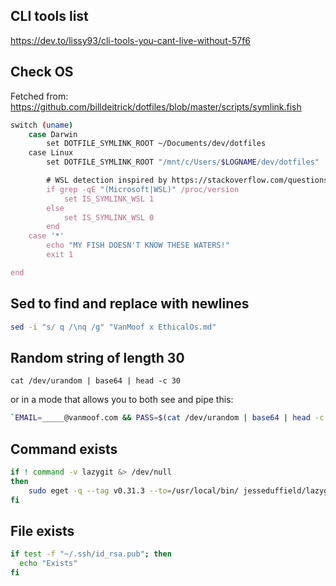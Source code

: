 
## CLI tools list
https://dev.to/lissy93/cli-tools-you-cant-live-without-57f6

## Check OS

Fetched from: https://github.com/billdeitrick/dotfiles/blob/master/scripts/symlink.fish
```sh
switch (uname)
    case Darwin
        set DOTFILE_SYMLINK_ROOT ~/Documents/dev/dotfiles
    case Linux
        set DOTFILE_SYMLINK_ROOT "/mnt/c/Users/$LOGNAME/dev/dotfiles"

        # WSL detection inspired by https://stackoverflow.com/questions/38086185/how-to-check-if-a-program-is-run-in-bash-on-ubuntu-on-windows-and-not-just-plain
        if grep -qE "(Microsoft|WSL)" /proc/version
            set IS_SYMLINK_WSL 1
        else
            set IS_SYMLINK_WSL 0
        end
    case '*'
        echo "MY FISH DOESN'T KNOW THESE WATERS!"
        exit 1

end
```

## Sed to find and replace with newlines

```sh
sed -i "s/ q /\nq /g" "VanMoof x EthicalOs.md"
```


## Random string of length 30
```shell
cat /dev/urandom | base64 | head -c 30
```

or in a mode that allows you to both see and pipe this:
```bash
`EMAIL=_____@vanmoof.com && PASS=$(cat /dev/urandom | base64 | head -c 30) && echo $PASS && aws iam create-login-profile --password-reset-required --user-name $EMAIL --password $PASS`
```


## Command exists
```sh
if ! command -v lazygit &> /dev/null
then
	sudo eget -q --tag v0.31.3 --to=/usr/local/bin/ jesseduffield/lazygit --verify-sha256=78eff8d126178594a06107c8faff7f27343f4e63281d14fbbc62f6fbb38e5110
fi
```


## File exists
```sh
if test -f "~/.ssh/id_rsa.pub"; then
  echo "Exists"
fi
```